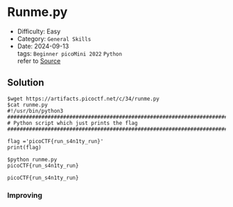 # Runme.py
- Difficulty: Easy
- Category: `General Skills`  
- Date: 2024-09-13  
tags: `Beginner picoMini 2022` `Python`  
refer to [Source](https://play.picoctf.org/practice/challenge/250?page=3)

## Solution
``` shell
$wget https://artifacts.picoctf.net/c/34/runme.py
$cat runme.py
#!/usr/bin/python3
################################################################################
# Python script which just prints the flag
################################################################################

flag ='picoCTF{run_s4n1ty_run}'
print(flag)

$python runme.py
picoCTF{run_s4n1ty_run}
```
``` plain
picoCTF{run_s4n1ty_run}
```

### Improving
